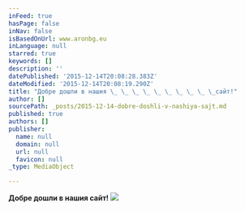 ```yaml
---
inFeed: true
hasPage: false
inNav: false
isBasedOnUrl: www.aronbg.eu
inLanguage: null
starred: true
keywords: []
description: ''
datePublished: '2015-12-14T20:08:28.383Z'
dateModified: '2015-12-14T20:08:19.290Z'
title: "Добре дошли в нашия \_ \_ \_ \_ \_ \_ \_ \_ \_ \_сайт!"
author: []
sourcePath: _posts/2015-12-14-dobre-doshli-v-nashiya-sajt.md
published: true
authors: []
publisher:
  name: null
  domain: null
  url: null
  favicon: null
_type: MediaObject

---
```

**Добре дошли в нашия сайт!**
![](https://s3-us-west-2.amazonaws.com/the-grid-img/p/37392a15b229372e962f603cfe38762760c0b2e2.jpg)